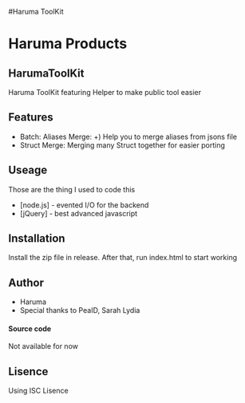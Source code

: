 #Haruma ToolKit

# Haruma Products
## HarumaToolKit


Haruma ToolKit featuring Helper to make public tool easier

## Features

- Batch: Aliases Merge: +) Help you to merge aliases from jsons file
- Struct Merge: Merging many Struct together for easier porting




## Useage

Those are the thing I used to code this
- [node.js] - evented I/O for the backend
- [jQuery] - best advanced javascript

## Installation

Install the zip file in release. After that, run index.html to start working

## Author

- Haruma
- Special thanks to PeaID, Sarah Lydia

#### Source code

Not available for now
## Lisence
Using ISC Lisence
